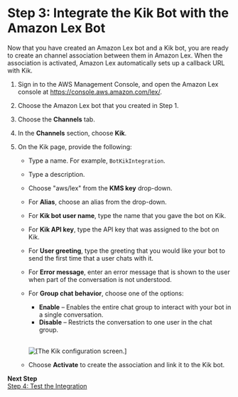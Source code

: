 # Step 3: Integrate the Kik Bot with the Amazon Lex Bot<a name="kik-bot-assoc-create-assoc"></a>

Now that you have created an Amazon Lex bot and a Kik bot, you are ready to create an channel association between them in Amazon Lex\. When the association is activated, Amazon Lex automatically sets up a callback URL with Kik\.

1. Sign in to the AWS Management Console, and open the Amazon Lex console at [https://console\.aws\.amazon\.com/lex/](https://console.aws.amazon.com/lex/)\. 

1. Choose the Amazon Lex bot that you created in Step 1\.

1. Choose the **Channels** tab\.

1. In the **Channels** section, choose **Kik**\. 

1. On the Kik page, provide the following:
   + Type a name\. For example, `BotKikIntegration`\.
   + Type a description\.
   + Choose "aws/lex" from the **KMS key** drop\-down\.
   + For **Alias**, choose an alias from the drop\-down\.
   + For **Kik bot user name**, type the name that you gave the bot on Kik\.
   + For **Kik API key**, type the API key that was assigned to the bot on Kik\.
   + For **User greeting**, type the greeting that you would like your bot to send the first time that a user chats with it\.
   + For **Error message**, enter an error message that is shown to the user when part of the conversation is not understood\.
   + For **Group chat behavior**, choose one of the options:
     + **Enable** – Enables the entire chat group to interact with your bot in a single conversation\.
     + **Disable** – Restricts the conversation to one user in the chat group\.

        
![\[The Kik configuration screen.\]](http://docs.aws.amazon.com/lex/latest/dg/images/kik-10.png)
   + Choose **Activate** to create the association and link it to the Kik bot\.

**Next Step**  
[Step 4: Test the Integration](kik-bot-assoc-test.md)